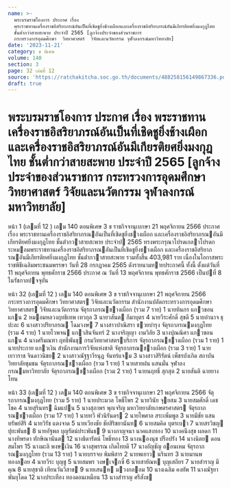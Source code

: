 ```yaml
---
name: >-
  พระบรมราชโองการ ประกาศ เรื่อง
  พระราชทานเครื่องราชอิสริยาภรณ์อันเป็นที่เชิดชูยิ่งช้างเผือกและเครื่องราชอิสริยาภรณ์อันมีเกียรติยศยิ่งมงกุฎไทย
  ชั้นต่ำกว่าสายสะพาย ประจำปี 2565 [ลูกจ้างประจำของส่วนราชการ
  กระทรวงการอุดมศึกษา  วิทยาศาสตร์  วิจัยและนวัตกรรม จุฬาลงกรณ์มหาวิทยาลัย]
date: '2023-11-21'
category: ข พิเศษ
volume: 140
section: 3
page: 32 เล่มที่ 12
source: 'https://ratchakitcha.soc.go.th/documents/488258156149867336.pdf'
draft: true
---
```


# พระบรมราชโองการ ประกาศ เรื่อง พระราชทานเครื่องราชอิสริยาภรณ์อันเป็นที่เชิดชูยิ่งช้างเผือกและเครื่องราชอิสริยาภรณ์อันมีเกียรติยศยิ่งมงกุฎไทย ชั้นต่ำกว่าสายสะพาย ประจำปี 2565 [ลูกจ้างประจำของส่วนราชการ กระทรวงการอุดมศึกษา  วิทยาศาสตร์  วิจัยและนวัตกรรม จุฬาลงกรณ์มหาวิทยาลัย]

หน้า 1 (เลมที่ 12 ) เลม 140 ตอนพิเศษ 3 ข ราชกิจจานุเบกษา 21 พฤศจิกายน 2566 ประกาศ เรื่อง พระราชทานเครื่องราชอิสริยาภรณอันเป็นที่เชิดชูยิ่งชางเผือก และเครื่องราชอิสริยาภรณอันมีเกียรติยศยิ่งมงกุฎไทย ชั้นต่ํากวาสายสะพาย ประจําป 2565 ทรงพระกรุณาโปรดเกลาโปรดกระหมอมพระราชทานเครื่องราชอิสริยาภรณอันเป็นที่เชิดชูยิ่งชางเผือก และเครื่องราชอิสริยาภรณอันมีเกียรติยศยิ่งมงกุฎไทย ชั้นต่ํากวาสายสะพาย รวมทั้งสิ้น 403,981 ราย เนื่องในโอกาสพระราชพิธีเฉลิมพระชนมพรรษา วันที่ 28 กรกฎาคม 2565 ดังรายนามทายประกาศนี้ ทั้งนี้ ตั้งแต่วันที่ 11 พฤศจิกายน พุทธศักราช 2566 ประกาศ ณ วันที่ 13 พฤศจิกายน พุทธศักราช 2566 เป็นปที่ 8 ในรัชกาลปจจุบัน

หน้า 32 (เลมที่ 12 ) เลม 140 ตอนพิเศษ 3 ข ราชกิจจานุเบกษา 21 พฤศจิกายน 2566 กระทรวงการอุดมศึกษา วิทยาศาสตร วิจัยและนวัตกรรม สํานักงานปลัดกระทรวงการอุดมศึกษา วิทยาศาสตร วิจัยและนวัตกรรม จัตุรถาภรณชางเผือก (รวม 7 ราย) 1 นายทินกร แกวขอนแกน 2 หมอมหลวงฤทธิเทพ เทวกุล 3 นายวสันต กีมาบุตร 4 นายวีระศักดิ์ สุขดี 5 นายอํานาจ ธุปะละ 6 นางสาวปริยาภรณ โฉมวงษ 7 นางสาวปาณิสรา ชวยบํารุง จัตุรถาภรณมงกุฎไทย (รวม 4 ราย) 1 นายไวพจน แกวสินจันทร์ 2 นางจริญญา งามวิลัย 3 นางปุณณิศา แกวขอนแกน 4 นางศรีมณฑา ฤทธิ์พันธุ กรมวิทยาศาสตรบริการ จัตุรถาภรณชางเผือก (รวม 1 ราย) 1 นายประกาย แกวเงิน สํานักงานการวิจัยแห่งชาติ จัตุรถาภรณชางเผือก (รวม 3 ราย) 1 นายเยาวราช จินดาวนิชย 2 นางสาวณัฐฐาวีรนุฎ จันทร์แจม 3 นางสาวสิริรัตน์ เพ็ชรบังเกิด สถาบันวิทยาลัยชุมชน จัตุรถาภรณชางเผือก (รวม 1 ราย) 1 นายสายฝน แสนมั่น จุฬาลงกรณมหาวิทยาลัย จัตุรถาภรณชางเผือก (รวม 2 ราย) 1 นายนฤทธิ์ สุกสุต 2 นายสันติ ฉายยางโทน

หน้า 33 (เลมที่ 12 ) เลม 140 ตอนพิเศษ 3 ข ราชกิจจานุเบกษา 21 พฤศจิกายน 2566 จัตุรถาภรณมงกุฎไทย (รวม 5 ราย) 1 นายประมวล โพธิ์ไพร 2 นายวินัย จุยสม 3 นายสมศักดิ์ เดชโชค 4 นายสุรินทร ฉิมแปน 5 นางสุภาพร พุกเจริญ มหาวิทยาลัยเกษตรศาสตร จัตุรถาภรณชางเผือก (รวม 17 ราย) 1 นายทวี พัวนิรันดร 2 นายไพศาล สระเพิ่มพูล 3 นายมีชัย แสนทรัพย์สิริ 4 นายวิรัช แตงจาด 5 นายเวียงชัย ชัยสิริชยานันท 6 นายสมคิด บุตรเบา 7 นายสรวิชญ ปุยะพันธ 8 นายอัฐพล บุญรัตน์ประพันธ 9 นางกาญจนา นาคแสงทอง 10 นางคนึงสุข ผลดก 11 นางทิพรดา ทักษิณานันต 12 นางธิดารัตน์ โพธิ์ทอง 13 นางนองนุช ปรือปรัง 14 นางนิตย ดอนสมไพร 15 นางมะลิ พงษเงิน 16 นางสุพรรณ เกิดไทยดี 17 นางอัญชัญ ออนเหม จัตุรถาภรณมงกุฎไทย (รวม 13 ราย) 1 นายบรรจบ พิมพิสาร 2 นายพเยาว นรินทร 3 นายมานพ ทองลอย 4 นายวีระ บุญชู 5 นายสมพร วงษเจกซี่ 6 นายสายัณห บุญเสถียร 7 นายสําราญ มีคุณ 8 นายสุชาติ เทียนวันวิสาข 9 นายเสนห มวงกลอม 10 นางเฉลิม คงทัพ 11 นางณัฐยา พันยุโดด 12 นางประเทือง ทองดอนเหมือน 13 นางสําราญ ศรีสังข
